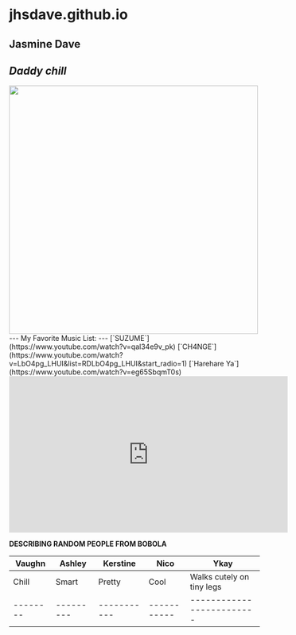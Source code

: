 # jhsdave.github.io
Jasmine Dave 
---
*Daddy chill*
---
<img src="https://user-images.githubusercontent.com/122240967/212249882-9c2791dc-f98c-4daf-92c9-e8cd2dcd1a90.png" width="500" height="500">
---
My Favorite Music List:
---
[`SUZUME`](https://www.youtube.com/watch?v=qal34e9v_pk)
[`CH4NGE`](https://www.youtube.com/watch?v=LbO4pg_LHUI&list=RDLbO4pg_LHUI&start_radio=1) 
[`Harehare Ya`](https://www.youtube.com/watch?v=eg65SbqmT0s)

<iframe width="560" height="315" src="https://www.youtube.com/watch?v=rTJjtSP-ORc" title="YouTube video player" frameborder="0" allow="accelerometer; autoplay; clipboard-write; encrypted-media; gyroscope; picture-in-picture; web-share" allowfullscreen></iframe>

**DESCRIBING RANDOM PEOPLE FROM BOBOLA**

| Vaughn |  Ashley |  Kerstine |    Nico   |           Ykay          |
| ------ | --------| --------  |-----------|-------------------------|
| Chill  |  Smart  |   Pretty  |   Cool    |Walks cutely on tiny legs| 
|--------|---------|-----------|-----------|-------------------------|







